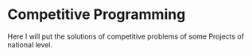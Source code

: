 # Competitive Programming

 Here I will put the solutions of competitive problems of some Projects of national level.